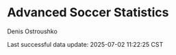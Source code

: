 # Advanced Soccer Statistics
Denis Ostroushko

<!-- gfm -->

Last successful data update: 2025-07-02 11:22:25 CST
